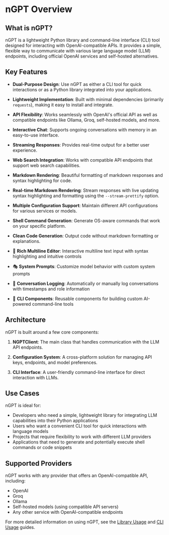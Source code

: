 # nGPT Overview

## What is nGPT?

nGPT is a lightweight Python library and command-line interface (CLI) tool designed for interacting with OpenAI-compatible APIs. It provides a simple, flexible way to communicate with various large language model (LLM) endpoints, including official OpenAI services and self-hosted alternatives.

## Key Features

- **Dual-Purpose Design**: Use nGPT as either a CLI tool for quick interactions or as a Python library integrated into your applications.

- **Lightweight Implementation**: Built with minimal dependencies (primarily `requests`), making it easy to install and integrate.

- **API Flexibility**: Works seamlessly with OpenAI's official API as well as compatible endpoints like Ollama, Groq, self-hosted models, and more.

- **Interactive Chat**: Supports ongoing conversations with memory in an easy-to-use interface.

- **Streaming Responses**: Provides real-time output for a better user experience.

- **Web Search Integration**: Works with compatible API endpoints that support web search capabilities.

- **Markdown Rendering**: Beautiful formatting of markdown responses and syntax highlighting for code.

- **Real-time Markdown Rendering**: Stream responses with live updating syntax highlighting and formatting using the `--stream-prettify` option.

- **Multiple Configuration Support**: Maintain different API configurations for various services or models.

- **Shell Command Generation**: Generate OS-aware commands that work on your specific platform.

- **Clean Code Generation**: Output code without markdown formatting or explanations.

- 📝 **Rich Multiline Editor**: Interactive multiline text input with syntax highlighting and intuitive controls
- 🎭 **System Prompts**: Customize model behavior with custom system prompts
- 📃 **Conversation Logging**: Automatically or manually log conversations with timestamps and role information
- 🧰 **CLI Components**: Reusable components for building custom AI-powered command-line tools

## Architecture

nGPT is built around a few core components:

1. **NGPTClient**: The main class that handles communication with the LLM API endpoints.

2. **Configuration System**: A cross-platform solution for managing API keys, endpoints, and model preferences.

3. **CLI Interface**: A user-friendly command-line interface for direct interaction with LLMs.

## Use Cases

nGPT is ideal for:

- Developers who need a simple, lightweight library for integrating LLM capabilities into their Python applications
- Users who want a convenient CLI tool for quick interactions with language models
- Projects that require flexibility to work with different LLM providers
- Applications that need to generate and potentially execute shell commands or code snippets

## Supported Providers

nGPT works with any provider that offers an OpenAI-compatible API, including:

- OpenAI
- Groq
- Ollama
- Self-hosted models (using compatible API servers)
- Any other service with OpenAI-compatible endpoints

For more detailed information on using nGPT, see the [Library Usage](usage/library_usage.md) and [CLI Usage](usage/cli_usage.md) guides. 